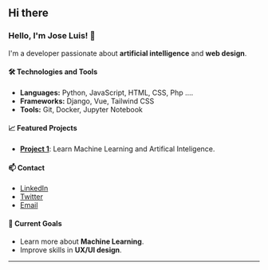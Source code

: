 ## Hi there 

<!--
**gitcoffee/gitcoffee** is a ✨ _special_ ✨ repository because its `README.md` (this file) appears on your GitHub profile.

Here are some ideas to get you started:

- 🔭 I’m currently working on ...
- 🌱 I’m currently learning ...
- 👯 I’m looking to collaborate on ...
- 🤔 I’m looking for help with ...
- 💬 Ask me about ...
- 📫 How to reach me: ...
- 😄 Pronouns: ...
- ⚡ Fun fact: ...
-->
### Hello, I'm Jose Luis! 👋

I'm a developer passionate about **artificial intelligence** and **web design**.

#### 🛠️ Technologies and Tools
- **Languages:** Python, JavaScript, HTML, CSS, Php ....
- **Frameworks:** Django, Vue, Tailwind CSS
- **Tools:** Git, Docker, Jupyter Notebook

#### 📈 Featured Projects
- **[Project 1](https://github.com/gitcoffee/coupons)**: Learn Machine Learning and Artifical Inteligence.

#### 📫 Contact
- [LinkedIn](https://www.linkedin.com/in/jose-unix-b6693315/)
- [Twitter](https://x.com/joseluisUnix)
- [Email](mailto:1800joseluis@gmail.com)

#### 🎯 Current Goals
- Learn more about **Machine Learning**.
- Improve skills in **UX/UI design**.

---
